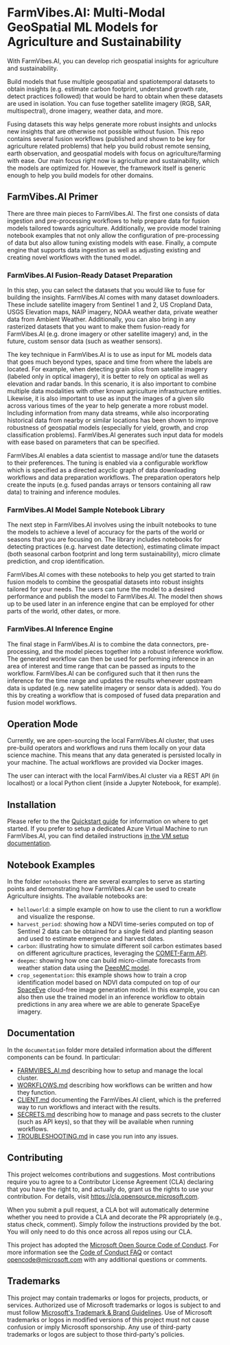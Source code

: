 # FarmVibes.AI: Multi-Modal GeoSpatial ML Models for Agriculture and Sustainability

With FarmVibes.AI, you can develop rich geospatial insights for agriculture and sustainability.

Build models that fuse multiple geospatial and spatiotemporal datasets to obtain insights (e.g.
estimate carbon footprint, understand growth rate, detect practices followed) that would be 
hard to obtain when these datasets are used in isolation. You can fuse together satellite imagery 
(RGB, SAR, multispectral), drone imagery, weather data, and more.

Fusing datasets this way helps generate more robust insights and unlocks new insights that are
otherwise not possible without fusion. This repo contains several fusion workflows (published and
shown to be key for agriculture related problems) that help you build robust remote sensing, earth
observation, and geospatial models with focus on agriculture/farming with ease. Our main focus right
now is agriculture and sustainability, which the models are optimized for. However, the framework itself is generic
enough to help you build models for other domains.

## FarmVibes.AI Primer

There are three main pieces to FarmVibes.AI. The first one consists of data ingestion and 
pre-processing workflows to help prepare data for fusion models tailored towards agriculture. 
Additionally, we provide model training notebook examples that not only allow the configuration 
of pre-processing of data but also allow tuning existing models with ease. Finally, a compute 
engine that supports data ingestion as well as adjusting existing and creating novel workflows 
with the tuned model.

### FarmVibes.AI Fusion-Ready Dataset Preparation

In this step, you can select the datasets that you would like to fuse for building the insights.
FarmVibes.AI comes with many dataset downloaders. These include satellite imagery from Sentinel 1
and 2, US Cropland Data, USGS Elevation maps, NAIP imagery, NOAA weather data, private weather data
from Ambient Weather. Additionally, you can also bring in any rasterized datasets that you
want to make them fusion-ready for FarmVibes.AI (e.g. drone imagery or other satellite imagery) and, in 
the future, custom sensor data (such as weather sensors).

The key technique in FarmVibes.AI is to use as input for ML models data that goes much beyond 
types, space and time from where the labels are located. For example, when detecting grain silos
from satellite imagery (labeled only in optical imagery), it is better to rely on optical as well as
elevation and radar bands. In this scenario, it is also important to combine multiple data modalities with other known agriculture infrastructure entities. Likewise, it is also
important to use as input the images of a given silo across various times of the year to help
generate a more robust model. Including information from many data streams, while also incorporating 
historical data from nearby or similar locations  has been shown to improve
robustness of geospatial models (especially for yield, growth, and crop classification problems).
FarmVibes.AI generates such input data for models with ease based on parameters that can be
specified.

FarmVibes.AI enables a data scientist to massage and/or tune the datasets to their preferences. The
tuning is enabled via a configurable workflow which is specified as a directed acyclic graph of data
downloading workflows and data preparation workflows. The preparation operators help create the
inputs (e.g. fused pandas arrays or tensors containing all raw data) to training and inference
modules.

### FarmVibes.AI Model Sample Notebook Library

The next step in FarmVibes.AI involves using the inbuilt notebooks to tune the models to achieve a
level of accuracy for the parts of the world or seasons that you are focusing on. The library
includes notebooks for  detecting practices (e.g. harvest date detection), estimating climate impact
(both seasonal carbon footprint and long term sustainability), micro climate prediction, and crop
identification. 

FarmVibes.AI comes with these notebooks to help you get started to train fusion models to combine 
the geospatial datasets into robust insights tailored for your needs. The users can tune the model to
 a desired performance and publish the model to FarmVibes.AI. The model then shows up to be used later in an inference engine that can be employed for other parts of the world, other dates, or more.

### FarmVibes.AI Inference Engine

The final stage in FarmVibes.AI is to combine the data connectors, pre-processing, and the model
pieces together into a robust inference workflow. The generated workflow can then be used for
performing inference in an area of interest and time range that can be passed as inputs to the
workflow. FarmVibes.AI can be configured such that it then runs the inference for the time range and
updates the results whenever upstream data is updated (e.g. new satellite imagery or sensor data is
added). You do this by creating a workflow that is composed of fused data preparation and fusion
model workflows.

## Operation Mode

Currently, we are open-sourcing the local FarmVibes.AI cluster, that uses pre-build operators and
workflows and runs them locally on your data science machine. This means that any data generated is
persisted locally in your machine. The actual workflows are provided via Docker images.

The user can interact with the local FarmVibes.AI cluster via a REST API (in localhost) or a local
Python client (inside a Jupyter Notebook, for example).

## Installation

Please refer to the the [Quickstart guide](./QUICKSTART.md) for information on where to get started. If
you prefer to setup a dedicated Azure Virtual Machine to run FarmVibes.AI, you can find detailed
instructions [in the VM setup documentation](./documentation/VM-SETUP.md).

## Notebook Examples

In the folder `notebooks` there are several examples to serve as starting points and demonstrating
how FarmVibes.AI can be used to create Agriculture insights. The available notebooks are:

* `helloworld`: a simple example on how to use the client to run a workflow and visualize the
response. 
* `harvest_period`: showing how a NDVI time-series computed on top of Sentinel 2 data can
be obtained for a single field and planting season and used to estimate emergence and harvest dates.
* `carbon`: illustrating how to simulate different soil carbon estimates based on different
agriculture practices, leveraging the [COMET-Farm API](https://gitlab.com/comet-api/api-docs/-/tree/master/).
* `deepmc`: showing how one can build micro-climate forecasts from weather station data using the
[DeepMC model](https://spectrum.ieee.org/deepmc-weather-predicition). 
* `crop_segementation`: this
example shows how to train a crop identification model based on NDVI data computed on top of our
[SpaceEye](https://arxiv.org/abs/2106.08408) cloud-free image generation model. In this example, you 
can also then use the trained model in an inference workflow to obtain predictions in any area where 
we are able to generate SpaceEye imagery.

## Documentation

In the `documentation` folder more detailed information about the different components can be found.
In particular: 
* [FARMVIBES_AI.md](./documentation/FARMVIBES_AI.md) describing how to setup and
manage the local cluster. 
* [WORKFLOWS.md](./documentation/WORKFLOWS.md) describing how workflows
can be written and how they function.
* [CLIENT.md](./documentation/CLIENT.md) documenting the
FarmVibes.AI client, which is the preferred way to run workflows and interact with the results. 
* [SECRETS.md](./documentation/SECRETS.md) describing how to manage and pass secrets to the cluster
(such as API keys), so that they will be available when running workflows. 
* [TROUBLESHOOTING.md](./documentation/TROUBLESHOOTING.md) in case you run into any issues.

## Contributing

This project welcomes contributions and suggestions.  Most contributions require you to agree to a
Contributor License Agreement (CLA) declaring that you have the right to, and actually do, grant us
the rights to use your contribution. For details, visit https://cla.opensource.microsoft.com.

When you submit a pull request, a CLA bot will automatically determine whether you need to provide
a CLA and decorate the PR appropriately (e.g., status check, comment). Simply follow the instructions
provided by the bot. You will only need to do this once across all repos using our CLA.

This project has adopted the [Microsoft Open Source Code of Conduct](https://opensource.microsoft.com/codeofconduct/).
For more information see the [Code of Conduct FAQ](https://opensource.microsoft.com/codeofconduct/faq/) or
contact [opencode@microsoft.com](mailto:opencode@microsoft.com) with any additional questions or comments.

## Trademarks

This project may contain trademarks or logos for projects, products, or services. Authorized use of Microsoft 
trademarks or logos is subject to and must follow 
[Microsoft's Trademark & Brand Guidelines](https://www.microsoft.com/en-us/legal/intellectualproperty/trademarks/usage/general).
Use of Microsoft trademarks or logos in modified versions of this project must not cause confusion or imply Microsoft sponsorship.
Any use of third-party trademarks or logos are subject to those third-party's policies.